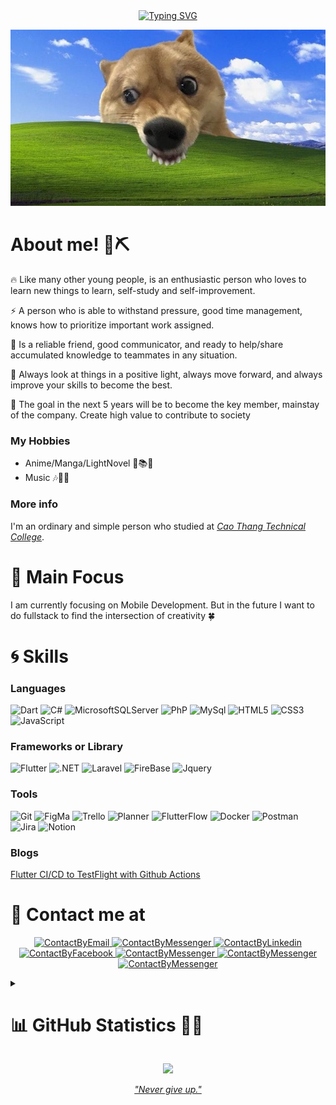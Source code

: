 <!-- https://docs.github.com/en/get-started/writing-on-github/getting-started-with-writing-and-formatting-on-github/basic-writing-and-formatting-syntax -->

<div align="center">
    <a href="https://git.io/typing-svg"><img src="https://readme-typing-svg.demolab.com?font=Fira+Code&weight=600&pause=1000&color=DE6CF7&center=true&vCenter=true&random=true&width=450&lines=Hello+World+!!!+%F0%9F%8E%89" alt="Typing SVG" /></a>

<img src="./assets/banner.jpeg" alt="My Banner"></a>

</div>

# About me! 👋⛏

🔥 Like many other young people, is an enthusiastic person who loves to learn new things to learn, self-study and self-improvement.

⚡️ A person who is able to withstand pressure, good time management, knows how to prioritize important work assigned.

🤝 Is a reliable friend, good communicator, and ready to help/share accumulated knowledge to teammates in any situation.

👀 Always look at things in a positive light, always move forward, and always improve your skills to become the best.

💪 The goal in the next 5 years will be to become the key member, mainstay of the company. Create high value to contribute to society

### My Hobbies

- Anime/Manga/LightNovel 🚀📚📒
- Music 🎶🎵🎼

### More info

I'm an ordinary and simple person who studied at [_Cao Thang Technical College_](https://caothang.edu.vn/).

# 🎯 Main Focus

I am currently focusing on Mobile Development.
But in the future I want to do fullstack to find the intersection of creativity 🍀

# 🌀 Skills

<!-- ### Technology -->

<!-- https://shields.io/ xem cac link o day
fast badge https://github.com/alexandresanlim/Badges4-README.md-Profile
-->

### Languages

<!-- ![Java](https://img.shields.io/badge/java-%23ED8B00.svg?style=for-the-badge&logo=java&logoColor=white) -->

![Dart](https://img.shields.io/badge/Dart-0175C2?style=for-the-badge&logo=dart&logoColor=white)
![C#](https://img.shields.io/badge/C%23-239120?style=for-the-badge&logo=c-sharp&logoColor=white)
![MicrosoftSQLServer](https://img.shields.io/badge/Microsoft%20SQL%20Sever-CC2927?style=for-the-badge&logo=microsoft%20sql%20server&logoColor=white)
![PhP](https://img.shields.io/badge/PHP-777BB4?style=for-the-badge&logo=php&logoColor=white)
![MySql](https://img.shields.io/badge/MySQL-005C84?style=for-the-badge&logo=mysql&logoColor=white)
![HTML5](https://img.shields.io/badge/HTML5-E34F26?style=for-the-badge&logo=html5&logoColor=white)
![CSS3](https://img.shields.io/badge/CSS3-1572B6?style=for-the-badge&logo=css3&logoColor=white)
![JavaScript](https://img.shields.io/badge/JavaScript-323330?style=for-the-badge&logo=javascript&logoColor=F7DF1E)

### Frameworks or Library

![Flutter](https://img.shields.io/badge/Flutter-%2302569B?style=for-the-badge&logo=Flutter&logoColor=white)
![.NET](https://img.shields.io/badge/.NET-5C2D91?style=for-the-badge&logo=.net&logoColor=white)
![Laravel](https://img.shields.io/badge/Laravel-FF2D20?style=for-the-badge&logo=laravel&logoColor=white)
![FireBase](https://img.shields.io/badge/firebase-ffca28?style=for-the-badge&logo=firebase&logoColor=black)
![Jquery](https://img.shields.io/badge/jQuery-0769AD?style=for-the-badge&logo=jquery&logoColor=white)

### Tools

![Git](https://img.shields.io/badge/git-%23F05033.svg?style=for-the-badge&logo=git&logoColor=white)
![FigMa](https://img.shields.io/badge/Figma-F24E1E?style=for-the-badge&logo=figma&logoColor=white)
![Trello](https://img.shields.io/badge/trello-blue?style=for-the-badge&logo=trello&logoColor=white)
![Planner](https://img.shields.io/badge/googlesheets-deepgreen?style=for-the-badge&logo=googlesheets&logoColor=white)
![FlutterFlow](https://img.shields.io/badge/flutter-blue?style=for-the-badge&logo=flutter&logoColor=white)
![Docker](https://img.shields.io/badge/docker-blue?style=for-the-badge&logo=docker&logoColor=white)
![Postman](https://img.shields.io/badge/postman-%23FF6C37?style=for-the-badge&logo=postman&logoColor=white)
![Jira](https://img.shields.io/badge/jira-%230052CC?style=for-the-badge&logo=jira&logoColor=white)
![Notion](https://img.shields.io/badge/notion-black?style=for-the-badge&logo=notion&logoColor=white)

### Blogs

[Flutter CI/CD to TestFlight with Github Actions](https://viblo.asia/p/flutter-cicd-to-testflight-with-github-actions-0gdJzDlkVz5)

# 📨 Contact me at

<p align="center">
    <a href="mailto:phatdat.dev@gmail.com">
        <img src="https://www.svgrepo.com/show/349379/gmail-old.svg" alt="ContactByEmail" height="32" width="32">
    </a> 
    <a href="https://www.m.me/phatdat-dev">
        <img src="https://www.svgrepo.com/show/349451/messenger.svg" alt="ContactByMessenger" height="32" width="32">
    </a>
    <a href="https://www.linkedin.com/in/phatdat-dev/">
        <img src="https://www.svgrepo.com/show/75820/linkedin.svg" alt="ContactByLinkedin" height="32" width="32">
    </a>
    <a href="https://join.skype.com/invite/u9GzZvmTAbSR">
        <img src="https://www.svgrepo.com/show/28718/skype.svg" alt="ContactByFacebook" height="32" width="32">
    </a>
    <a href="https://play.google.com/store/apps/developer?id=phatdat-dev">
        <img src="https://www.svgrepo.com/show/303178/google-play-store-logo.svg" alt="ContactByMessenger" height="32" width="32">
    </a>
    <a href="https://www.facebook.com/phatdat.dev">
        <img src="https://www.svgrepo.com/show/475647/facebook-color.svg" alt="ContactByMessenger" height="32" width="32">
    </a>
    <a href="https://www.youtube.com/@sonySam.wwww3q">
        <img src="https://upload.wikimedia.org/wikipedia/commons/e/ef/Youtube_logo.png" alt="ContactByMessenger" height="32" width="40">
    </a>
</p>

<details close> 
<summary><h1>📊 GitHub Statistics 🚀💥</h1></summary>

<table align="center">
<tr border="none">
  <td width="50%" align="center">
    <img src="https://leetcard.jacoblin.cool/phatdat-dev?theme=dark&font=ABeeZee&ext=heatmap" />
    <br></br>
    <img src="https://github-readme-stats-sigma-five.vercel.app/api?username=phatdat-dev&show_icons=true&theme=radical#gh-dark-mode-only" />
    <br></br>
    <img src="https://streak-stats.demolab.com/?user=phatdat-dev&theme=radical" />
  </td>
  
  <td width="50%" align="center">
    <img src="https://github-readme-stats.vercel.app/api/top-langs/?username=phatdat-dev&layout=donut&theme=dark" />
    <br></br>
    <img src="https://github-profile-summary-cards.vercel.app/api/cards/most-commit-language?username=phatdat-dev&theme=dark" alt="1999AZZAR :: Top Langs by commit" />
    <br></br>
    <img src="https://github-profile-summary-cards.vercel.app/api/cards/productive-time?username=phatdat-dev&theme=dark&utcOffset=7" />
    
  </td>
</tr>
</table>

<p align="center">
    <img align="center" src="https://github-profile-summary-cards.vercel.app/api/cards/profile-details?username=phatdat-dev&theme=dark"/>
    <br></br>
    <img style="width:100%" src="https://github-profile-trophy.vercel.app/?username=phatdat-dev&theme=juicyfresh&column=-1&margin-w=15" />
</p>

<p align="center">
    <a href="https://www.buymeacoffee.com/phatdat.dev">
        <img align="centre" src="https://cdn.buymeacoffee.com/buttons/v2/default-yellow.png" height="50"    width="210" alt="phatdat.dev" />
    </a>
</p>

</details>

<!-- ![Taehyun's GitHub Contributor stats](https://github-contributor-stats.vercel.app/api?username=phatdat-dev) -->

<p align="center">
    <img src="https://komarev.com/ghpvc/?username=phatdat-dev&style=flat&color=green" />
</p>

<p align="center">
  <a href="https://profile-summary-for-github.com/user/phatdat-dev">
    <i>"Never give up."</i>    
  </a>
</p>
